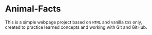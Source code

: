 # Animal-Facts
This is a simple webpage project based on `HTML` and vanilla `CSS` only, created to practice learned concepts and working with Git and GitHub.
